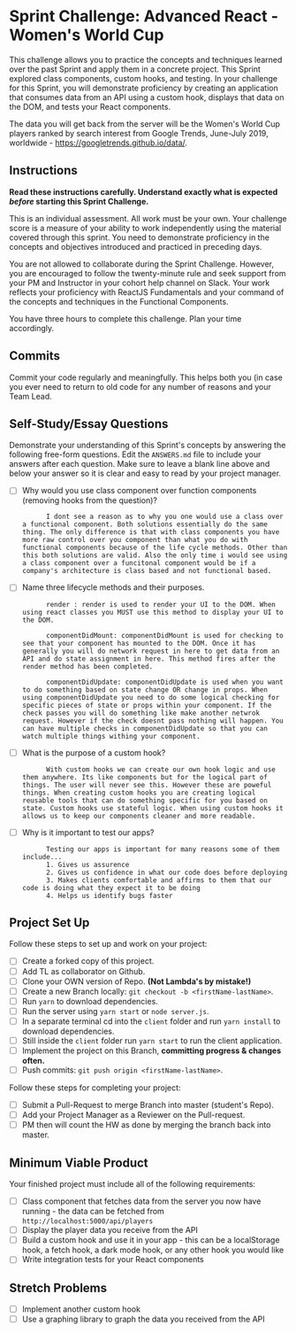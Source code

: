 # Sprint Challenge: Advanced React - Women's World Cup

This challenge allows you to practice the concepts and techniques learned over the past Sprint and apply them in a concrete project. This Sprint explored class components, custom hooks, and testing. In your challenge for this Sprint, you will demonstrate proficiency by creating an application that consumes data from an API using a custom hook, displays that data on the DOM, and tests your React components.

The data you will get back from the server will be the Women's World Cup players ranked by search interest from Google Trends, June-July 2019, worldwide - https://googletrends.github.io/data/.

## Instructions

**Read these instructions carefully. Understand exactly what is expected _before_ starting this Sprint Challenge.**

This is an individual assessment. All work must be your own. Your challenge score is a measure of your ability to work independently using the material covered through this sprint. You need to demonstrate proficiency in the concepts and objectives introduced and practiced in preceding days.

You are not allowed to collaborate during the Sprint Challenge. However, you are encouraged to follow the twenty-minute rule and seek support from your PM and Instructor in your cohort help channel on Slack. Your work reflects your proficiency with ReactJS Fundamentals and your command of the concepts and techniques in the Functional Components.

You have three hours to complete this challenge. Plan your time accordingly.

## Commits

Commit your code regularly and meaningfully. This helps both you (in case you ever need to return to old code for any number of reasons and your Team Lead.

## Self-Study/Essay Questions

Demonstrate your understanding of this Sprint's concepts by answering the following free-form questions. Edit the `ANSWERS.md` file to include your answers after each question. Make sure to leave a blank line above and below your answer so it is clear and easy to read by your project manager.

- [ ] Why would you use class component over function components (removing hooks from the question)?
			
			I dont see a reason as to why you one would use a class over a functional component. Both solutions essentially do the same thing. The only difference is that with class components you have more raw control over you component than what you do with functional components because of the life cycle methods. Other than this both solutions are valid. Also the only time i would see using a class component over a funcitonal component would be if a company's architecture is class based and not functional based.

- [ ] Name three lifecycle methods and their purposes.

			render : render is used to render your UI to the DOM. When using react classes you MUST use this method to display your UI to the DOM.

			componentDidMount: componentDidMount is used for checking to see that your component has mounted to the DOM. Once it has generally you will do network request in here to get data from an API and do state assignment in here. This method fires after the render method has been completed.

			componentDidUpdate: componentDidUpdate is used when you want to do something based on state change OR change in props. When using componentDidUpdate you need to do some logical checking for specific pieces of state or props within your component. If the check passes you will do something like make another netwrok request. However if the check doesnt pass nothing will happen. You can have multiple checks in componentDidUpdate so that you can watch multiple things withing your component. 

- [ ] What is the purpose of a custom hook?
			
			With custom hooks we can create our own hook logic and use them anywhere. Its like components but for the logical part of things. The user will never see this. However these are poweful things. When creating custom hooks you are creating logical reusable tools that can do something specific for you based on state. Custom hooks use stateful logic. When using custom hooks it allows us to keep our components cleaner and more readable.

- [ ] Why is it important to test our apps?
			
			Testing our apps is important for many reasons some of them include...
			1. Gives us assurence
			2. Gives us confidence in what our code does before deploying
			3. Makes clients comfortable and affirms to them that our code is doing what they expect it to be doing
			4. Helps us identify bugs faster

## Project Set Up

Follow these steps to set up and work on your project:

- [ ] Create a forked copy of this project.
- [ ] Add TL as collaborator on Github.
- [ ] Clone your OWN version of Repo. **(Not Lambda's by mistake!)**
- [ ] Create a new Branch locally: `git checkout -b <firstName-lastName>`.
- [ ] Run `yarn` to download dependencies.
- [ ] Run the server using `yarn start` or `node server.js`.
- [ ] In a separate terminal cd into the `client` folder and run `yarn install` to download dependencies.
- [ ] Still inside the `client` folder run `yarn start` to run the client application.
- [ ] Implement the project on this Branch, **committing progress & changes often.**
- [ ] Push commits: `git push origin <firstName-lastName>`.

Follow these steps for completing your project:

- [ ] Submit a Pull-Request to merge <firstName-lastName> Branch into master (student's  Repo).
- [ ] Add your Project Manager as a Reviewer on the Pull-request.
- [ ] PM then will count the HW as done by merging the branch back into master.

## Minimum Viable Product

Your finished project must include all of the following requirements:

- [ ] Class component that fetches data from the server you now have running - the data can be fetched from `http://localhost:5000/api/players`
- [ ] Display the player data you receive from the API
- [ ] Build a custom hook and use it in your app - this can be a localStorage hook, a fetch hook, a dark mode hook, or any other hook you would like
- [ ] Write integration tests for your React components

## Stretch Problems

- [ ] Implement another custom hook
- [ ] Use a graphing library to graph the data you received from the API
